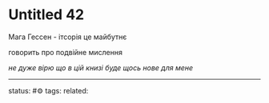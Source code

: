 # Untitled 42
Мага Гессен - ітсорія це майбутнє  
  
говорить про подвійне мислення

*не дуже вірю що в цій книзі буде щось нове для мене*

---
status: #⚙️ 
tags: 
related: 